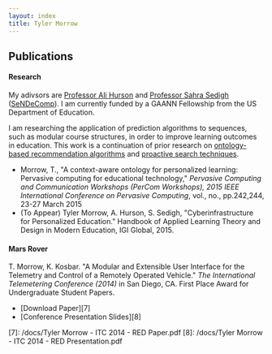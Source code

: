 ```yaml
---
layout: index
title: Tyler Morrow
---
```


## Publications

#### Research
My adivsors are [Professor Ali Hurson][1] and [Professor Sahra Sedigh][2] ([SeNDeComp][3]).  I am currently funded by a GAANN Fellowship from the US Department of Education.

I am researching the application of prediction algorithms to sequences, such as modular course structures, in order to improve learning outcomes in education.  This work is a continuation of prior research on [ontology-based recommendation algorithms][5] and [proactive search techniques][6].

  - Morrow, T., "A context-aware ontology for personalized learning: Pervasive computing for educational technology," *Pervasive Computing and Communication Workshops (PerCom Workshops), 2015 IEEE International Conference on Pervasive Computing*, vol., no., pp.242,244, 23-27 March 2015
  - (To Appear) Tyler Morrow, A. Hurson, S. Sedigh, "Cyberinfrastructure for Personalized Education." Handbook of Applied Learning Theory and Design in Modern Education, IGI Global, 2015.

#### Mars Rover  
T. Morrow, K. Kosbar. "A Modular and Extensible User Interface for the Telemetry and Control of a Remotely Operated Vehicle." *The International Telemetering Conference (2014)* in San Diego, CA.  First Place Award for Undergraduate Student Papers.

  - [Download Paper][7]
  - [Conference Presentation Slides][8]

[1]: https://sites.google.com/a/mst.edu/hurson/
[2]: http://web.mst.edu/~sedighs/
[3]: http://web.mst.edu/~sendecomp/
[5]: http://link.springer.com/chapter/10.1007/978-3-642-32597-7_10#page-1
[6]: https://ipsj.ixsq.nii.ac.jp/ej/?action=pages_view_main&active_action=repository_view_main_item_detail&item_id=101725&item_no=1&page_id=13&block_id=8
[7]: /docs/Tyler Morrow - ITC 2014 - RED Paper.pdf
[8]: /docs/Tyler Morrow - ITC 2014 - RED Presentation.pdf

